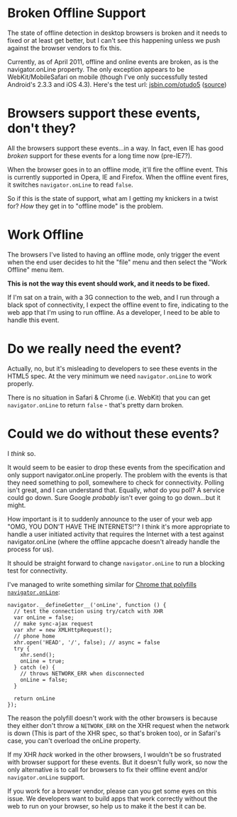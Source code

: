# Broken Offline Support

The state of offline detection in desktop browsers is broken and it needs to fixed or at least get better, but I can't see this happening unless we push against the browser vendors to fix this.

Currently, as of April 2011, offline and online events are broken, as is the navigator.onLine property. The only exception appears to be WebKit/MobileSafari on mobile (though I've only successfully tested Android's 2.3.3 and iOS 4.3). Here's the test url: <a href="http://jsbin.com/otudo5">jsbin.com/otudo5</a> (<a href="http://jsbin.com/otudo5/edit">source</a>)

<!--more-->

# Browsers support these events, don't they?

All the browsers support these events...in a way. In fact, even IE has good *broken* support for these events for a long time now (pre-IE7?).

When the browser goes in to an offline mode, it'll fire the offline event. This is currently supported in Opera, IE and Firefox. When the offline event fires, it switches `navigator.onLine` to read `false`.

So if this is the state of support, what am I getting my knickers in a twist for? *How* they get in to "offline mode" is the problem.

# Work Offline

The browsers I've listed to having an offline mode, only trigger the event when the end user decides to hit the "file" menu and then select the "Work Offline" menu item.

**This is not the way this event should work, and it needs to be fixed.**

If I'm sat on a train, with a 3G connection to the web, and I run through a black spot of connectivity, I expect the offline event to fire, indicating to the web app that I'm using to run offline. As a developer, I need to be able to handle this event.

# Do we really need the event?

Actually, no, but it's misleading to developers to see these events in the HTML5 spec. At the very minimum we need `navigator.onLine` to work properly.

There is no situation in Safari & Chrome (i.e. WebKit) that you can get `navigator.onLine` to return `false` - that's pretty darn broken.

# Could we do without these events?

I *think* so.

It would seem to be easier to drop these events from the specification and only support navigator.onLine properly. The problem with the events is that they need something to poll, somewhere to check for connectivity. Polling isn't great, and I can understand that. Equally, *what* do you poll? A service could go down. Sure Google *probably* isn't ever going to go down...but it might.

How important is it to suddenly announce to the user of your web app "OMG, YOU DON'T HAVE THE INTERNETS!"? I think it's more appropriate to handle a user initiated activity that requires the Internet with a test against navigator.onLine (where the offline appcache doesn't already handle the process for us).

It should be straight forward to change `navigator.onLine` to run a blocking test for connectivity. 

I've managed to write something similar for [Chrome that polyfills `navigator.onLine`](https://github.com/remy/polyfills/blob/master/offline-events.js):

    navigator.__defineGetter__('onLine', function () {
      // test the connection using try/catch with XHR 
      var onLine = false;
      // make sync-ajax request
      var xhr = new XMLHttpRequest();
      // phone home
      xhr.open('HEAD', '/', false); // async = false
      try {
        xhr.send();
        onLine = true;
      } catch (e) {
        // throws NETWORK_ERR when disconnected
        onLine = false;
      }

      return onLine
    });

The reason the polyfill doesn't work with the other browsers is because they either don't throw a `NETWORK_ERR` on the XHR request when the network is down (This is part of the XHR spec, so that's broken too), or in Safari's case, you can't overload the onLine property. 

If my XHR *hack* worked in the other browsers, I wouldn't be so frustrated with browser support for these events. But it doesn't fully work, so now the only alternative is to call for browsers to fix their offline event and/or `navigator.onLine` support.

If you work for a browser vendor, please can you get some eyes on this issue. We developers want to build apps that work correctly without the web to run on your browser, so help us to make it the best it can be.